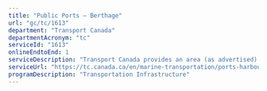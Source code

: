 ```yaml
---
title: "Public Ports – Berthage"
url: "gc/tc/1613"
department: "Transport Canada"
departmentAcronym: "tc"
serviceId: "1613"
onlineEndtoEnd: 1
serviceDescription: "Transport Canada provides an area (as advertised) to secure a vessel for the purpose of moving passengers and goods in a safe and efficient manner while protecting the environment"
serviceUrl: "https://tc.canada.ca/en/marine-transportation/ports-harbours-anchorages/charges-services-public-ports-owned-transport-canada#berthage"
programDescription: "Transportation Infrastructure"
---
```

